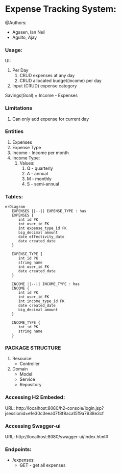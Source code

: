 # Expense Tracking System:

@Authors:

- Agasen, Ian Neil
- Agulto, Ajay

### Usage:

UI:

1. Per Day
   1. CRUD expenses at any day
   2. CRUD allocated budget(income) per day
2. Input (CRUD) expense category

Savings(Goal) = Income - Expenses

### Limitations

1.  Can only add expense for current day

### Entities

1. Expenses
2. Expense Type
3. Income - Income per month
4. Income Type:
   1. Values:
      1. Q - quarterly
      2. A - annual
      3. M - monthly
      4. S - semi-annual

### Tables:

```mermaid
erDiagram
   EXPENSES ||--|| EXPENSE_TYPE : has
   EXPENSES {
      int id PK
      int user_id FK
      int expense_type_id FK
      big_decimal amount
      date effectivity_date
      date created_date
   }

   EXPENSE_TYPE {
      int id PK
      string name
      int user_id FK
      date created_date
   }

   INCOME ||--|| INCOME_TYPE : has
   INCOME {
      int id PK
      int user_id FK
      int income_type_id FK
      date created_date
      big_decimal amount
   }

   INCOME_TYPE {
      int id PK
      string name
   }
```

### PACKAGE STRUCTURE

1. Resource
   - Controller
2. Domain
   - Model
   - Service
   - Repository

### Accessing H2 Embeded:

URL: http://localhost:8080/h2-console/login.jsp?jsessionid=e1e30c3eea07f8f8aca15f9a7938e3cf

### Accessing Swagger-ui

URL: http://localhost:8080/swagger-ui/index.html#

### Endpoints:

- /expenses:
  - GET - get all expenses
